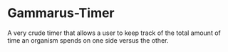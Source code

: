 # Gammarus-Timer
A very crude timer that allows a user to keep track of the total amount of time an organism spends on one side versus the other.
